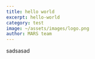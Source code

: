 ```yaml
---
title: hello world
excerpt: hello-world
category: test
image: ~/assets/images/logo.png
author: MARS team
---
```

sadsasad
